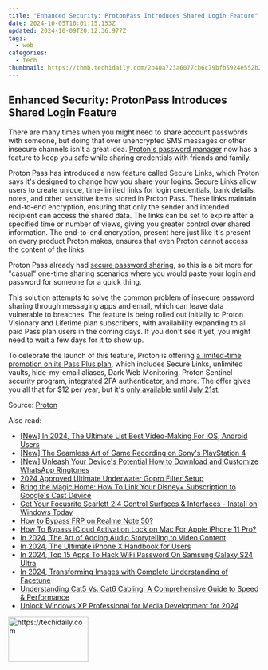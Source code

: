 ```yaml
---
title: "Enhanced Security: ProtonPass Introduces Shared Login Feature"
date: 2024-10-05T16:01:15.153Z
updated: 2024-10-09T20:12:36.977Z
tags:
  - web
categories:
  - tech
thumbnail: https://thmb.techidaily.com/2b40a723a6077cb6c79bfb5924e552b293609acafd7a9691ad956f89a6aa172b.jpg
---
```


## Enhanced Security: ProtonPass Introduces Shared Login Feature

There are many times when you might need to share account passwords with someone, but doing that over unencrypted SMS messages or other insecure channels isn't a great idea. [Proton's password manager](https://www.anrdoezrs.net/links/3607085/type/dlg/sid/UUhtgUeUpU2004134/https://proton.me/pass) now has a feature to keep you safe while sharing credentials with friends and family.

 Proton Pass has introduced a new feature called Secure Links, which Proton says it's designed to change how you share your logins. Secure Links allow users to create unique, time-limited links for login credentials, bank details, notes, and other sensitive items stored in Proton Pass. These links maintain end-to-end encryption, ensuring that only the sender and intended recipient can access the shared data. The links can be set to expire after a specified time or number of views, giving you greater control over shared information. The end-to-end encryption, present here just like it's present on every product Proton makes, ensures that even Proton cannot access the content of the links.

 Proton Pass already had [secure password sharing](https://hardware-reviews.techidaily.com/toms-gadget-guide-in-depth-reviews-of-computing-technology-and-hardware-solutions/), so this is a bit more for "casual" one-time sharing scenarios where you would paste your login and password for someone for a quick thing.

 This solution attempts to solve the common problem of insecure password sharing through messaging apps and email, which can leave data vulnerable to breaches. The feature is being rolled out initially to Proton Visionary and Lifetime plan subscribers, with availability expanding to all paid Pass plan users in the coming days. If you don't see it yet, you might need to wait a few days for it to show up.

 To celebrate the launch of this feature, Proton is offering [a limited-time promotion on its Pass Plus plan](https://account.proton.me/pass/signup?coupon=SECURESHARING&ref=securelinkpromo&currency=USD), which includes Secure Links, unlimited vaults, hide-my-email aliases, Dark Web Monitoring, Proton Sentinel security program, integrated 2FA authenticator, and more. The offer gives you all that for $12 per year, but it's [only available until July 21st.](https://www.anrdoezrs.net/links/3607085/type/dlg/sid/UUhtgUeUpU2004134/https://proton.me/pass) 

 Source: [Proton](https://www.anrdoezrs.net/links/3607085/type/dlg/sid/UUhtgUeUpU2004134/https://proton.me/blog/pass-secure-link-sharing)

<ins class="adsbygoogle"
     style="display:block"
     data-ad-format="autorelaxed"
     data-ad-client="ca-pub-7571918770474297"
     data-ad-slot="1223367746"></ins>

<ins class="adsbygoogle"
     style="display:block"
     data-ad-client="ca-pub-7571918770474297"
     data-ad-slot="8358498916"
     data-ad-format="auto"
     data-full-width-responsive="true"></ins>

<span class="atpl-alsoreadstyle">Also read:</span>
<div><ul>
<li><a href="https://youtube-tips.techidaily.com/n-2024-the-ultimate-list-best-video-making-for-ios-android-users/"><u>[New] In 2024, The Ultimate List Best Video-Making For iOS, Android Users</u></a></li>
<li><a href="https://screen-video-capture.techidaily.com/new-the-seamless-art-of-game-recording-on-sonys-playstation-4/"><u>[New] The Seamless Art of Game Recording on Sony's PlayStation 4</u></a></li>
<li><a href="https://some-skills.techidaily.com/new-unleash-your-devices-potential-how-to-download-and-customize-whatsapp-ringtones/"><u>[New] Unleash Your Device's Potential How to Download and Customize WhatsApp Ringtones</u></a></li>
<li><a href="https://some-skills.techidaily.com/2024-approved-ultimate-underwater-gopro-filter-setup/"><u>2024 Approved Ultimate Underwater Gopro Filter Setup</u></a></li>
<li><a href="https://techtrends.techidaily.com/bring-the-magic-home-how-to-link-your-disneyplus-subscription-to-googles-cast-device/"><u>Bring the Magic Home: How To Link Your Disney+ Subscription to Google's Cast Device</u></a></li>
<li><a href="https://hardware-updates.techidaily.com/1722962752804-get-your-focusrite-scarlett-2i4-control-surfaces-and-interfaces-install-on-windows-today/"><u>Get Your Focusrite Scarlett 2I4 Control Surfaces & Interfaces - Install on Windows Today</u></a></li>
<li><a href="https://bypass-frp.techidaily.com/how-to-bypass-frp-on-realme-note-50-by-drfone-android/"><u>How to Bypass FRP on Realme Note 50?</u></a></li>
<li><a href="https://activate-lock.techidaily.com/how-to-bypass-icloud-activation-lock-on-mac-for-apple-iphone-11-pro-by-drfone-ios/"><u>How To Bypass iCloud Activation Lock on Mac For Apple iPhone 11 Pro?</u></a></li>
<li><a href="https://some-skills.techidaily.com/in-2024-the-art-of-adding-audio-storytelling-to-video-content/"><u>In 2024, The Art of Adding Audio Storytelling to Video Content</u></a></li>
<li><a href="https://some-skills.techidaily.com/in-2024-the-ultimate-iphone-x-handbook-for-users/"><u>In 2024, The Ultimate iPhone X Handbook for Users</u></a></li>
<li><a href="https://android-unlock.techidaily.com/in-2024-top-15-apps-to-hack-wifi-password-on-samsung-galaxy-s24-ultra-by-drfone-android/"><u>In 2024, Top 15 Apps To Hack WiFi Password On Samsung Galaxy S24 Ultra</u></a></li>
<li><a href="https://some-skills.techidaily.com/in-2024-transforming-images-with-complete-understanding-of-facetune/"><u>In 2024, Transforming Images with Complete Understanding of Facetune</u></a></li>
<li><a href="https://techno-recovery.techidaily.com/understanding-cat5-vs-cat6-cabling-a-comprehensive-guide-to-speed-and-performance/"><u>Understanding Cat5 Vs. Cat6 Cabling: A Comprehensive Guide to Speed & Performance</u></a></li>
<li><a href="https://some-skills.techidaily.com/unlock-windows-xp-professional-for-media-development-for-2024/"><u>Unlock Windows XP Professional for Media Development for 2024</u></a></li>
</ul></div>

<!-- affiliate ads begin -->
<a href="https://aligracehair.sjv.io/c/5597632/2135352/19272" target="_top" id="2135352">
  <img src="//a.impactradius-go.com/display-ad/19272-2135352" border="0" alt="https://techidaily.com" width="160" height="90"/>
</a>
<img height="0" width="0" src="https://aligracehair.sjv.io/i/5597632/2135352/19272" style="position:absolute;visibility:hidden;" border="0" />
<!-- affiliate ads end -->

